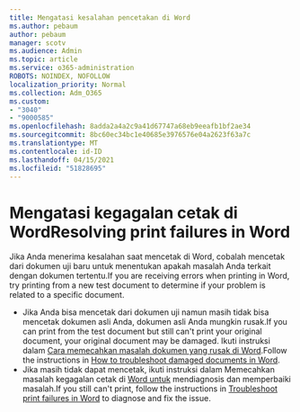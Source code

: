 ```yaml
---
title: Mengatasi kesalahan pencetakan di Word
ms.author: pebaum
author: pebaum
manager: scotv
ms.audience: Admin
ms.topic: article
ms.service: o365-administration
ROBOTS: NOINDEX, NOFOLLOW
localization_priority: Normal
ms.collection: Adm_O365
ms.custom:
- "3040"
- "9000585"
ms.openlocfilehash: 8adda2a4a2c9a41d67747a68eb9eeafb1bf2ae34
ms.sourcegitcommit: 8bc60ec34bc1e40685e3976576e04a2623f63a7c
ms.translationtype: MT
ms.contentlocale: id-ID
ms.lasthandoff: 04/15/2021
ms.locfileid: "51828695"
---
```

# <a name="resolving-print-failures-in-word"></a><span data-ttu-id="c4f3c-102">Mengatasi kegagalan cetak di Word</span><span class="sxs-lookup"><span data-stu-id="c4f3c-102">Resolving print failures in Word</span></span>

<span data-ttu-id="c4f3c-103">Jika Anda menerima kesalahan saat mencetak di Word, cobalah mencetak dari dokumen uji baru untuk menentukan apakah masalah Anda terkait dengan dokumen tertentu.</span><span class="sxs-lookup"><span data-stu-id="c4f3c-103">If you are receiving errors when printing in Word, try printing from a new test document to determine if your problem is related to a specific document.</span></span>

- <span data-ttu-id="c4f3c-104">Jika Anda bisa mencetak dari dokumen uji namun masih tidak bisa mencetak dokumen asli Anda, dokumen asli Anda mungkin rusak.</span><span class="sxs-lookup"><span data-stu-id="c4f3c-104">If you can print from the test document but still can't print your original document, your original document may be damaged.</span></span> <span data-ttu-id="c4f3c-105">Ikuti instruksi dalam [Cara memecahkan masalah dokumen yang rusak di Word](https://docs.microsoft.com/office/troubleshoot/word/damaged-documents-in-word#update-microsoft-office-and-windows).</span><span class="sxs-lookup"><span data-stu-id="c4f3c-105">Follow the instructions in [How to troubleshoot damaged documents in Word](https://docs.microsoft.com/office/troubleshoot/word/damaged-documents-in-word#update-microsoft-office-and-windows).</span></span>
- <span data-ttu-id="c4f3c-106">Jika masih tidak dapat mencetak, ikuti instruksi dalam Memecahkan masalah kegagalan cetak di [Word untuk](https://docs.microsoft.com/office/troubleshoot/word/print-failures-in-word) mendiagnosis dan memperbaiki masalah.</span><span class="sxs-lookup"><span data-stu-id="c4f3c-106">If you still can't print, follow the instructions in [Troubleshoot print failures in Word](https://docs.microsoft.com/office/troubleshoot/word/print-failures-in-word) to diagnose and fix the issue.</span></span>